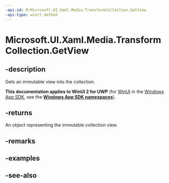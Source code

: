 ```yaml
---
-api-id: M:Microsoft.UI.Xaml.Media.TransformCollection.GetView
-api-type: winrt method
---
```


<!-- Method syntax
public Windows.Foundation.Collections.IVectorView<Windows.UI.Xaml.Media.Transform> GetView()
-->

# Microsoft.UI.Xaml.Media.TransformCollection.GetView

## -description
Gets an immutable view into the collection.

**This documentation applies to WinUI 2 for UWP** (for [WinUI](/windows/apps/winui/winui3/) in the [Windows App SDK](/windows/apps/windows-app-sdk/), see the **[Windows App SDK namespaces](/windows/windows-app-sdk/api/winrt/)**).

## -returns
An object representing the immutable collection view.

## -remarks

## -examples

## -see-also
